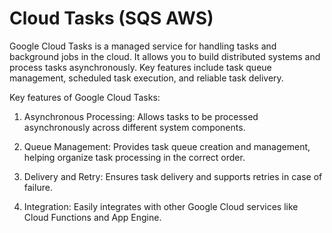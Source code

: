 # Cloud Tasks (SQS AWS)
Google Cloud Tasks is a managed service for handling tasks and background jobs in the cloud. It allows you to build distributed systems and process tasks asynchronously. Key features include task queue management, scheduled task execution, and reliable task delivery.

Key features of Google Cloud Tasks:

1. Asynchronous Processing: Allows tasks to be processed asynchronously across different system components.

2. Queue Management: Provides task queue creation and management, helping organize task processing in the correct order.

3. Delivery and Retry: Ensures task delivery and supports retries in case of failure.

4. Integration: Easily integrates with other Google Cloud services like Cloud Functions and App Engine.
